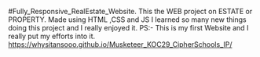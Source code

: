 #Fully_Responsive_RealEstate_Website.
This the WEB project on ESTATE or PROPERTY. Made using HTML ,CSS and JS
I learned so many new things doing this project and I really enjoyed it.
PS:- This is my first Website and I really put my efforts into it.
https://whysitansooo.github.io/Musketeer_KOC29_CipherSchools_IP/

